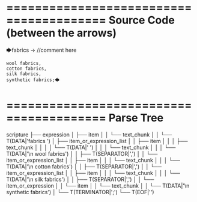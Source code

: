 ========================================
Source Code (between the arrows)
========================================

🡆fabrics -> //comment here

    wool fabrics,
    cotton fabrics,
    silk fabrics,
    synthetic fabrics;🡄

========================================
Parse Tree
========================================

scripture
├── expression
│   ├── item
│   │   └── text_chunk
│   │       └── T(DATA|'fabrics ')
│   ├── item_or_expression_list
│   │   ├── item
│   │   │   ├── text_chunk
│   │   │   │   └── T(DATA|' ')
│   │   │   └── text_chunk
│   │   │       └── T(DATA|'\n    wool fabrics')
│   │   ├── T(SEPARATOR|',')
│   │   └── item_or_expression_list
│   │       ├── item
│   │       │   └── text_chunk
│   │       │       └── T(DATA|'\n    cotton fabrics')
│   │       ├── T(SEPARATOR|',')
│   │       └── item_or_expression_list
│   │           ├── item
│   │           │   └── text_chunk
│   │           │       └── T(DATA|'\n    silk fabrics')
│   │           ├── T(SEPARATOR|',')
│   │           └── item_or_expression
│   │               └── item
│   │                   └── text_chunk
│   │                       └── T(DATA|'\n    synthetic fabrics')
│   └── T(TERMINATOR|';')
└── T(EOF|'<EOF>')